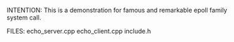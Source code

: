 INTENTION:
	This is a demonstration for famous and remarkable epoll family system call.

FILES:
	echo_server.cpp
	echo_client.cpp
	include.h
